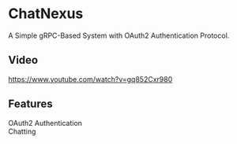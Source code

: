 # ChatNexus
A Simple gRPC-Based System with OAuth2 Authentication Protocol.
## Video
https://www.youtube.com/watch?v=gq852Cxr980

## Features
OAuth2 Authentication<br>
Chatting

